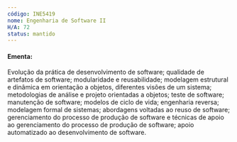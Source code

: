 ```yaml
---
código: INE5419
nome: Engenharia de Software II
H/A: 72
status: mantido
---
```


#### Ementa:
Evolução da prática de desenvolvimento de software; qualidade de artefatos de software; modularidade e reusabilidade; modelagem estrutural e dinâmica em orientação a objetos, diferentes visões de um sistema; metodologias de análise e projeto orientadas a objetos; teste de software; manutenção de software; modelos de ciclo de vida; engenharia reversa; modelagem formal de sistemas; abordagens voltadas ao reuso de software; gerenciamento do processo de produção de software e técnicas de apoio ao gerenciamento do processo de produção de software; apoio automatizado ao desenvolvimento de software.

